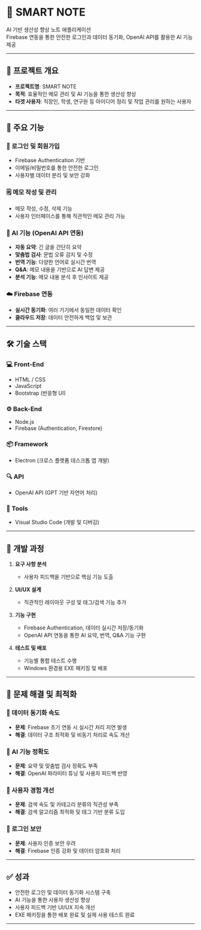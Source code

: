 # 📝 SMART NOTE

AI 기반 생산성 향상 노트 애플리케이션  
Firebase 연동을 통한 안전한 로그인과 데이터 동기화, OpenAI API를 활용한 AI 기능 제공

---

## 📌 프로젝트 개요

- **프로젝트명**: SMART NOTE  
- **목적**: 효율적인 메모 관리 및 AI 기능을 통한 생산성 향상  
- **타겟 사용자**: 직장인, 학생, 연구원 등 아이디어 정리 및 작업 관리를 원하는 사용자

---

## 🚀 주요 기능

### 🔐 로그인 및 회원가입
- Firebase Authentication 기반
- 이메일/비밀번호를 통한 안전한 로그인
- 사용자별 데이터 분리 및 보안 강화

### 🗒️ 메모 작성 및 관리
- 메모 작성, 수정, 삭제 기능
- 사용자 인터페이스를 통해 직관적인 메모 관리 가능

### 🤖 AI 기능 (OpenAI API 연동)
- **자동 요약**: 긴 글을 간단히 요약
- **맞춤법 검사**: 문법 오류 감지 및 수정
- **번역 기능**: 다양한 언어로 실시간 번역
- **Q&A**: 메모 내용을 기반으로 AI 답변 제공
- **분석 기능**: 메모 내용 분석 후 인사이트 제공

### ☁️ Firebase 연동
- **실시간 동기화**: 여러 기기에서 동일한 데이터 확인
- **클라우드 저장**: 데이터 안전하게 백업 및 보관

---

## 🛠 기술 스택

### 💻 Front-End
- HTML / CSS
- JavaScript
- Bootstrap (반응형 UI)

### ⚙ Back-End
- Node.js
- Firebase (Authentication, Firestore)

### 📦 Framework
- Electron (크로스 플랫폼 데스크톱 앱 개발)

### 🔍 API
- OpenAI API (GPT 기반 자연어 처리)

### 🧰 Tools
- Visual Studio Code (개발 및 디버깅)

---

## 🧪 개발 과정

1. **요구 사항 분석**  
   - 사용자 피드백을 기반으로 핵심 기능 도출

2. **UI/UX 설계**  
   - 직관적인 레이아웃 구성 및 태그/검색 기능 추가

3. **기능 구현**  
   - Firebase Authentication, 데이터 실시간 저장/동기화  
   - OpenAI API 연동을 통한 AI 요약, 번역, Q&A 기능 구현

4. **테스트 및 배포**  
   - 기능별 통합 테스트 수행  
   - Windows 환경용 EXE 패키징 및 배포

---

## 🧩 문제 해결 및 최적화

### 🔄 데이터 동기화 속도
- **문제**: Firebase 초기 연동 시 실시간 처리 지연 발생  
- **해결**: 데이터 구조 최적화 및 비동기 처리로 속도 개선

### 🧠 AI 기능 정확도
- **문제**: 요약 및 맞춤법 검사 정확도 부족  
- **해결**: OpenAI 파라미터 튜닝 및 사용자 피드백 반영

### 🔎 사용자 경험 개선
- **문제**: 검색 속도 및 카테고리 분류의 직관성 부족  
- **해결**: 검색 알고리즘 최적화 및 태그 기반 분류 도입

### 🔐 로그인 보안
- **문제**: 사용자 인증 보안 우려  
- **해결**: Firebase 인증 강화 및 데이터 암호화 처리

---

## ✅ 성과

- 안전한 로그인 및 데이터 동기화 시스템 구축
- AI 기능을 통한 사용자 생산성 향상
- 사용자 피드백 기반 UI/UX 지속 개선
- EXE 패키징을 통한 배포 완료 및 실제 사용 테스트 완료

---

